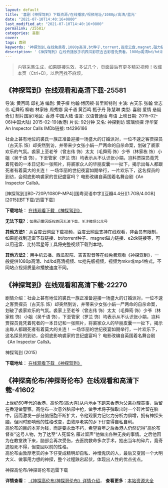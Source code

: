```yaml
---
layout: default
title: '喜剧《神探驾到》下载资源/在线播放/视频地址/1080p/高清/蓝光'
date: "2021-07-10T14:40:16+0800"
last_modified_at: "2021-07-10T14:40:16+0800"
permalink: /25581/
categories: 喜剧
cover:
tags: 喜剧
keywords: '神探驾到,在线免费看,1080p高清,bt种子,torrent,百度云盘,magnet,磁力链,迅雷下载资源'
description: '《神探驾到》在线云播放手机西瓜影院吉吉影音免费看，1080p高清bd/hd未删减完整版和tc抢先枪版，mkv/mp4格式，附带bt/torrent种子、magnet/磁力链、百度云盘、网盘资源迅雷下载链接'
---
```


>内容采集生成，如果链接失效，多试几个，页面最后有更多精彩视频！收藏本页（Ctrl+D)，以后再找不麻烦。


## 《神探驾到》在线观看和高清下载-25581

导演: 黄百鸣 邱礼涛 编剧: 黄子桓 约翰·博因顿·普里斯特利 主演: 古天乐 张翰 曾志伟 毛舜筠 柳岩 林家栋 周秀娜 吴千语 黄百鸣 甄子丹 陈慧琳 类型: 喜剧 爱情 悬疑 奇幻 制片国家/地区: 香港 中国大陆 语言: 汉语普通话 粤语 上映日期: 2015-02-06(中国大陆) 2015-02-19(香港) 片长: 92分钟 又名: 神探到访 玻璃侦探 浮华宴 An Inspector Calls IMDb链接: tt4296186

社会上甚有地位的裘氏一族正准备迎接一场盛大的订婚派对，一位不速之客贾探员（古天乐 饰）却突然到访，并带来少女张小娟一尸两命的自杀命案，划破了裘家欢乐的气氛。裘家上至老爷（曾志伟 饰）太太（毛舜筠 饰）少爷（林家栋 饰）小姐（吴千语 饰），下至管家（罗兰 饰）均表示从不认识张小娟，岂料贾探员竟凭着死者的一本日记和一张照片，将裘家众人的华丽皮囊一一扯下，揭示出每人都跟死者有着莫大的关连！ 一场华丽的世纪夜宴如期举行，一片欢乐下，这名探员的到访，会彻底影响裘家的世纪盛宴吗？ 电影改编自英国着名舞台剧《An Inspector Calls》。


[神探驾到][BD-720P/1080P-MP4][国粤双语中字][豆瓣4.4分][1.7GB/4.0GB][2015][BT下载/迅雷下载]

**下载地址**： [在线观看下载 《神探驾到》](https://www.btdx8.com/torrent/an_inspector_calls_2015.html) 


**无法下载?**：`如果迅雷因版权原因无法下载，关注微信公众号 `

**其他方法1**：从百度云网盘下载视频，百度云网盘支持在线观看，非会员有限制，如果能找到迅雷下载链接、bt/torrent种子、magnet磁力链接、e2dk链接等，可以用迅雷、比特彗星等工具将完整视频下载到本地。

**其他方法2**：用手机云播、西瓜影院、吉吉影音等在线免费观看《神探驾到》，一般提供1080p高清、hd/bd高清视频、tc抢先版视频，视频为mkv或mp4格式，不同站点视频质量和播放速度不同。


## 《神探驾到》在线观看和高清下载-22270

剧情介绍：社会上甚有地位的裘氏一族正准备迎接一场盛大的订婚派对，一位不速之客贾探员（古天乐 饰）却突然到访，并带来少女张小娟一尸两命的自杀命案，划破了裘家欢乐的气氛。裘家上至老爷（曾志伟 饰）太太（毛舜筠 饰）少爷（林家栋 饰）小姐（吴千语 饰），下至管家（罗兰 饰）均表示从不认识张小娟，岂料贾探员竟凭着死者的一本日记和一张照片，将裘家众人的华丽皮囊一一扯下，揭示出每人都跟死者有着莫大的关连！   一场华丽的世纪夜宴如期举行，一片欢乐下，这名探员的到访，会彻底影响裘家的世纪盛宴吗？   电影改编自英国着名舞台剧《An Inspector Calls》。


神探驾到 (2015)

**下载地址**： [在线观看下载 《神探驾到》](https://www.btbtdy.me/btdy/dy609.html) 


## 《神探高伦布/神探哥伦布》在线观看和高清下载-41602

上世纪60年代的香港，高伦布(高大喜)从内地乡下跑来香港为父亲办理丧事，后留在香港做警察。高伦布一次意外脑部中枪，做手术将子弹取出时一个碎片留在脑中，因而激发一部分脑细胞不断扩大，令他观察力记忆力分析力俱增，拥有神探头脑，但同时影响他的性格改变，由敦厚老实的乡下仔变得自私自利。<br /> 高伦布的目的本非为钱，而是要永垂不朽，希望百年之后香港人仍然记得"高伦布督查"这号人物，为了达至&ldquo;人死留名 雁过留声”他做出各种无良的事情。之后他因为在教堂跌下来，脑部会再次受伤，去医院救命多次手术，抽出当年的碎片，竟奇迹般死不得，但变回以前的性格。<br /> 高伦布由敦厚老实的乡下仔变成精明却自私、神憎鬼厌的人，最后又变回一个大明大义、做事用力想的神探，整个过程跌宕起伏，体现出人性的优点劣点。<br />


神探高伦布/神探哥伦布迅雷下载

**详情查看**： [《神探高伦布/神探哥伦布》详情介绍](/movie/41602/)， **查看更多**：[本站资源大全](/movie/t/all/)

